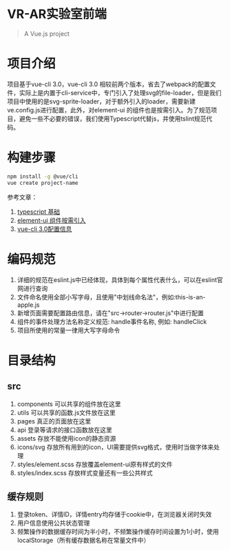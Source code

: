 # VR-AR实验室前端

> A Vue.js project

# 项目介绍

项目基于vue-cli 3.0，vue-cli 3.0 相较前两个版本，省去了webpack的配置文件，实际上是内置于cli-service中，专门引入了处理svg的file-loader，但是我们项目中使用的是svg-sprite-loader，对于额外引入的loader，需要新建ve.config.js进行配置，此外，对element-ui 的组件也是按需引入。为了规范项目，避免一些不必要的错误，我们使用Typescript代替js，并使用tslint规范代码。

# 构建步骤
```bash
npm install -g @vue/cli
vue create project-name

```


参考文章：
1. [typescript 基础](https://github.com/xcatliu/typescript-tutorial/tree/master/basics)
2. [element-ui 组件按需引入](http://element-cn.eleme.io/#/zh-CN/component/quickstart)
3. [vue-cli 3.0配置信息](https://cli.vuejs.org/config/#babel)


# 编码规范

1. 详细的规范在eslint.js中已经体现，具体到每个属性代表什么，可以在eslint官网进行查询
2. 文件命名使用全部小写字母，且使用"中划线命名法"，例如:this-is-an-apple.js
3. 新增页面需要配置路由信息，请在"src->router->router.js"中进行配置
4. 组件的事件处理方法名称定义规范: handle事件名称, 例如: handleClick
5. 项目所使用的常量一律用大写字母命令

# 目录结构

## src

1. components 可以共享的组件放在这里
2. utils 可以共享的函数.js文件放在这里
3. pages 真正的页面放在这里
4. api 登录等请求的接口函数放在这里
5. assets 存放不能使用icon的静态资源
6. icons/svg 存放所有用到的icon，UI需要提供svg格式，使用时当做字体来处理
7. styles/element.scss 存放覆盖element-ui原有样式的文件
8. styles/index.scss 存放样式变量还有一些公共样式

## 缓存规则
1. 登录token、详情ID，详情entry均存储于cookie中，在浏览器关闭时失效
2. 用户信息使用公共状态管理
3. 频繁操作的数据缓存时间为半小时，不频繁操作缓存时间设置为1小时，使用localStorage（所有缓存数据名称在常量文件中）
